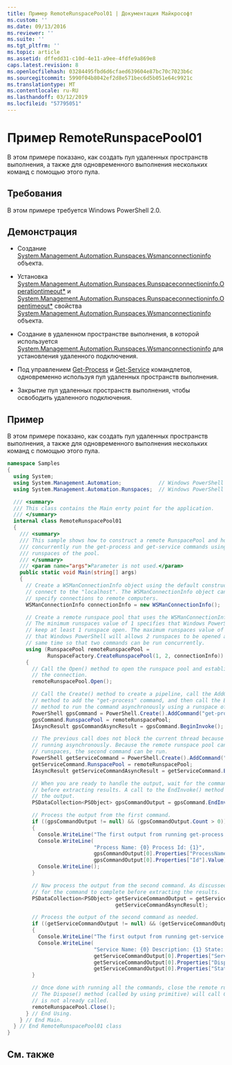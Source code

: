 ```yaml
---
title: Пример RemoteRunspacePool01 | Документация Майкрософт
ms.custom: ''
ms.date: 09/13/2016
ms.reviewer: ''
ms.suite: ''
ms.tgt_pltfrm: ''
ms.topic: article
ms.assetid: dffedd31-c10d-4e11-a9ee-4fdfe9a869e8
caps.latest.revision: 8
ms.openlocfilehash: 03284495fbd6d6cfaed639604e87bc70c7023b6c
ms.sourcegitcommit: 5990f04b8042ef2d8e571bec6d5b051e64c9921c
ms.translationtype: MT
ms.contentlocale: ru-RU
ms.lasthandoff: 03/12/2019
ms.locfileid: "57795051"
---
```

# <a name="remoterunspacepool01-sample"></a>Пример RemoteRunspacePool01

В этом примере показано, как создать пул удаленных пространств выполнения, а также для одновременного выполнения нескольких команд с помощью этого пула.

## <a name="requirements"></a>Требования

 В этом примере требуется Windows PowerShell 2.0.

## <a name="demonstrates"></a>Демонстрация

- Создание [System.Management.Automation.Runspaces.Wsmanconnectioninfo](/dotnet/api/System.Management.Automation.Runspaces.WSManConnectionInfo) объекта.

- Установка [System.Management.Automation.Runspaces.Runspaceconnectioninfo.Operationtimeout*](/dotnet/api/System.Management.Automation.Runspaces.RunspaceConnectionInfo.OperationTimeout) и [System.Management.Automation.Runspaces.Runspaceconnectioninfo.Opentimeout*](/dotnet/api/System.Management.Automation.Runspaces.RunspaceConnectionInfo.OpenTimeout) свойства [System.Management.Automation.Runspaces.Wsmanconnectioninfo](/dotnet/api/System.Management.Automation.Runspaces.WSManConnectionInfo) объекта.

- Создание в удаленном пространстве выполнения, в которой используется [System.Management.Automation.Runspaces.Wsmanconnectioninfo](/dotnet/api/System.Management.Automation.Runspaces.WSManConnectionInfo) для установления удаленного подключения.

- Под управлением [Get-Process](/powershell/module/Microsoft.PowerShell.Management/Get-Process) и [Get-Service](/powershell/module/microsoft.powershell.management/get-service) командлетов, одновременно используя пул удаленных пространств выполнения.

- Закрытие пул удаленных пространств выполнения, чтобы освободить удаленного подключения.

## <a name="example"></a>Пример

 В этом примере показано, как создать пул удаленных пространств выполнения, а также для одновременного выполнения нескольких команд с помощью этого пула.

```csharp
namespace Samples
{
  using System;
  using System.Management.Automation;            // Windows PowerShell namespace.
  using System.Management.Automation.Runspaces;  // Windows PowerShell namespace.

  /// <summary>
  /// This class contains the Main enrty point for the application.
  /// </summary>
  internal class RemoteRunspacePool01
  {
    /// <summary>
    /// This sample shows how to construct a remote RunspacePool and how to
    /// concurrently run the get-process and get-service commands using the
    /// runspaces of the pool.
    /// </summary>
    /// <param name="args">Parameter is not used.</param>
    public static void Main(string[] args)
    {
      // Create a WSManConnectionInfo object using the default constructor to
      // connect to the "localhost". The WSManConnectionInfo object can also
      // specify connections to remote computers.
      WSManConnectionInfo connectionInfo = new WSManConnectionInfo();

      // Create a remote runspace pool that uses the WSManConnectionInfo object.
      // The minimum runspaces value of 1 specifies that Windows PowerShell will
      // keep at least 1 runspace open. The maximum runspaces value of 2 specifies
      // that Windows PowerShell will allows 2 runspaces to be opened at the
      // same time so that two commands can be run concurrently.
      using (RunspacePool remoteRunspacePool =
             RunspaceFactory.CreateRunspacePool(1, 2, connectionInfo))
      {
        // Call the Open() method to open the runspace pool and establish
        // the connection.
        remoteRunspacePool.Open();

        // Call the Create() method to create a pipeline, call the AddCommand(string)
        // method to add the "get-process" command, and then call the BeginInvoke()
        // method to run the command asynchronously using a runspace of the pool.
        PowerShell gpsCommand = PowerShell.Create().AddCommand("get-process");
        gpsCommand.RunspacePool = remoteRunspacePool;
        IAsyncResult gpsCommandAsyncResult = gpsCommand.BeginInvoke();

        // The previous call does not block the current thread because it is
        // running asynchronously. Because the remote runspace pool can open two
        // runspaces, the second command can be run.
        PowerShell getServiceCommand = PowerShell.Create().AddCommand("get-service");
        getServiceCommand.RunspacePool = remoteRunspacePool;
        IAsyncResult getServiceCommandAsyncResult = getServiceCommand.BeginInvoke();

        // When you are ready to handle the output, wait for the command to complete
        // before extracting results. A call to the EndInvoke() method will block and return
        // the output.
        PSDataCollection<PSObject> gpsCommandOutput = gpsCommand.EndInvoke(gpsCommandAsyncResult);

        // Process the output from the first command.
        if ((gpsCommandOutput != null) && (gpsCommandOutput.Count > 0))
        {
          Console.WriteLine("The first output from running get-process command: ");
          Console.WriteLine(
                            "Process Name: {0} Process Id: {1}",
                            gpsCommandOutput[0].Properties["ProcessName"].Value,
                            gpsCommandOutput[0].Properties["Id"].Value);
          Console.WriteLine();
        }

        // Now process the output from the second command. As discussed previously, wait
        // for the command to complete before extracting the results.
        PSDataCollection<PSObject> getServiceCommandOutput = getServiceCommand.EndInvoke(
                                   getServiceCommandAsyncResult);

        // Process the output of the second command as needed.
        if ((getServiceCommandOutput != null) && (getServiceCommandOutput.Count > 0))
        {
          Console.WriteLine("The first output from running get-service command: ");
          Console.WriteLine(
                            "Service Name: {0} Description: {1} State: {2}",
                            getServiceCommandOutput[0].Properties["ServiceName"].Value,
                            getServiceCommandOutput[0].Properties["DisplayName"].Value,
                            getServiceCommandOutput[0].Properties["Status"].Value);
        }

        // Once done with running all the commands, close the remote runspace pool.
        // The Dispose() method (called by using primitive) will call Close(), if it
        // is not already called.
        remoteRunspacePool.Close();
      } // End Using.
    } // End Main.
  } // End RemoteRunspacePool01 class
}
```

## <a name="see-also"></a>См. также
